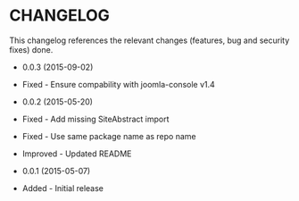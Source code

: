 CHANGELOG
=========

This changelog references the relevant changes (features, bug and security fixes) done.

* 0.0.3 (2015-09-02)
 * Fixed - Ensure compability with joomla-console v1.4

* 0.0.2 (2015-05-20)
 * Fixed - Add missing SiteAbstract import
 * Fixed - Use same package name as repo name
 * Improved - Updated README

* 0.0.1 (2015-05-07)
 * Added - Initial release
